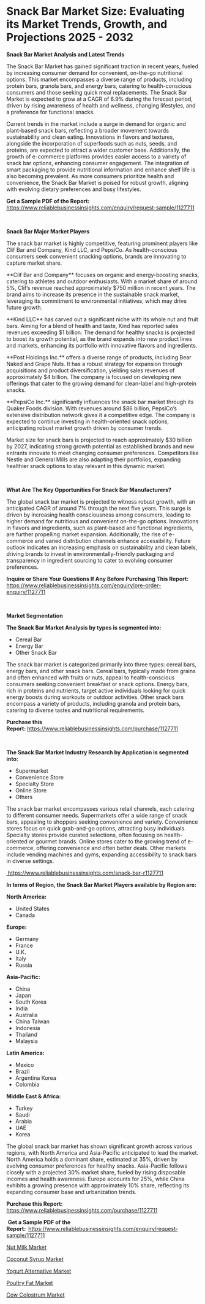 <p><h1>Snack Bar Market Size: Evaluating its Market Trends, Growth, and Projections 2025 - 2032</h1></p><p><strong>Snack Bar Market Analysis and Latest Trends</strong></p>
<p><p>The Snack Bar Market has gained significant traction in recent years, fueled by increasing consumer demand for convenient, on-the-go nutritional options. This market encompasses a diverse range of products, including protein bars, granola bars, and energy bars, catering to health-conscious consumers and those seeking quick meal replacements. The Snack Bar Market is expected to grow at a CAGR of 6.9% during the forecast period, driven by rising awareness of health and wellness, changing lifestyles, and a preference for functional snacks.</p><p>Current trends in the market include a surge in demand for organic and plant-based snack bars, reflecting a broader movement towards sustainability and clean eating. Innovations in flavors and textures, alongside the incorporation of superfoods such as nuts, seeds, and proteins, are expected to attract a wider customer base. Additionally, the growth of e-commerce platforms provides easier access to a variety of snack bar options, enhancing consumer engagement. The integration of smart packaging to provide nutritional information and enhance shelf life is also becoming prevalent. As more consumers prioritize health and convenience, the Snack Bar Market is poised for robust growth, aligning with evolving dietary preferences and busy lifestyles.</p></p>
<p><strong>Get a Sample PDF of the Report:&nbsp;</strong> <a href="https://www.reliablebusinessinsights.com/enquiry/request-sample/1127711?utm_campaign=1837&utm_medium=2&utm_source=Github&utm_content=ia&utm_term=14022025&utm_id=snack-bar">https://www.reliablebusinessinsights.com/enquiry/request-sample/1127711</a></p>
<p>&nbsp;</p>
<p><strong>Snack Bar Major Market Players</strong></p>
<p><p>The snack bar market is highly competitive, featuring prominent players like Clif Bar and Company, Kind LLC, and PepsiCo. As health-conscious consumers seek convenient snacking options, brands are innovating to capture market share.</p><p>**Clif Bar and Company** focuses on organic and energy-boosting snacks, catering to athletes and outdoor enthusiasts. With a market share of around 5%, Clif’s revenue reached approximately $750 million in recent years. The brand aims to increase its presence in the sustainable snack market, leveraging its commitment to environmental initiatives, which may drive future growth.</p><p>**Kind LLC** has carved out a significant niche with its whole nut and fruit bars. Aiming for a blend of health and taste, Kind has reported sales revenues exceeding $1 billion. The demand for healthy snacks is projected to boost its growth potential, as the brand expands into new product lines and markets, enhancing its portfolio with innovative flavors and ingredients.</p><p>**Post Holdings Inc.** offers a diverse range of products, including Bear Naked and Grape Nuts. It has a robust strategy for expansion through acquisitions and product diversification, yielding sales revenues of approximately $4 billion. The company is focused on developing new offerings that cater to the growing demand for clean-label and high-protein snacks.</p><p>**PepsiCo Inc.** significantly influences the snack bar market through its Quaker Foods division. With revenues around $86 billion, PepsiCo’s extensive distribution network gives it a competitive edge. The company is expected to continue investing in health-oriented snack options, anticipating robust market growth driven by consumer trends.</p><p>Market size for snack bars is projected to reach approximately $30 billion by 2027, indicating strong growth potential as established brands and new entrants innovate to meet changing consumer preferences. Competitors like Nestle and General Mills are also adapting their portfolios, expanding healthier snack options to stay relevant in this dynamic market.</p></p>
<p>&nbsp;</p>
<p><strong>What Are The Key Opportunities For Snack Bar Manufacturers?</strong></p>
<p><p>The global snack bar market is projected to witness robust growth, with an anticipated CAGR of around 7% through the next five years. This surge is driven by increasing health consciousness among consumers, leading to higher demand for nutritious and convenient on-the-go options. Innovations in flavors and ingredients, such as plant-based and functional ingredients, are further propelling market expansion. Additionally, the rise of e-commerce and varied distribution channels enhance accessibility. Future outlook indicates an increasing emphasis on sustainability and clean labels, driving brands to invest in environmentally-friendly packaging and transparency in ingredient sourcing to cater to evolving consumer preferences.</p></p>
<p><strong>Inquire or Share Your Questions If Any Before Purchasing This Report:</strong> <a href="https://www.reliablebusinessinsights.com/enquiry/pre-order-enquiry/1127711?utm_campaign=1837&utm_medium=2&utm_source=Github&utm_content=ia&utm_term=14022025&utm_id=snack-bar">https://www.reliablebusinessinsights.com/enquiry/pre-order-enquiry/1127711</a></p>
<p>&nbsp;</p>
<p><strong>Market Segmentation</strong></p>
<p><strong>The Snack Bar Market Analysis by types is segmented into:</strong></p>
<p><ul><li>Cereal Bar</li><li>Energy Bar</li><li>Other Snack Bar</li></ul></p>
<p><p>The snack bar market is categorized primarily into three types: cereal bars, energy bars, and other snack bars. Cereal bars, typically made from grains and often enhanced with fruits or nuts, appeal to health-conscious consumers seeking convenient breakfast or snack options. Energy bars, rich in proteins and nutrients, target active individuals looking for quick energy boosts during workouts or outdoor activities. Other snack bars encompass a variety of products, including granola and protein bars, catering to diverse tastes and nutritional requirements.</p></p>
<p><strong>Purchase this Report:&nbsp;</strong><a href="https://www.reliablebusinessinsights.com/purchase/1127711?utm_campaign=1837&utm_medium=2&utm_source=Github&utm_content=ia&utm_term=14022025&utm_id=snack-bar">https://www.reliablebusinessinsights.com/purchase/1127711</a></p>
<p>&nbsp;</p>
<p><strong>The Snack Bar Market Industry Research by Application is segmented into:</strong></p>
<p><ul><li>Supermarket</li><li>Convenience Store</li><li>Specialty Store</li><li>Online Store</li><li>Others</li></ul></p>
<p><p>The snack bar market encompasses various retail channels, each catering to different consumer needs. Supermarkets offer a wide range of snack bars, appealing to shoppers seeking convenience and variety. Convenience stores focus on quick grab-and-go options, attracting busy individuals. Specialty stores provide curated selections, often focusing on health-oriented or gourmet brands. Online stores cater to the growing trend of e-commerce, offering convenience and often better deals. Other markets include vending machines and gyms, expanding accessibility to snack bars in diverse settings.</p></p>
<p><a href="https://www.reliablebusinessinsights.com/snack-bar-r1127711?utm_campaign=1837&utm_medium=2&utm_source=Github&utm_content=ia&utm_term=14022025&utm_id=snack-bar">&nbsp;https://www.reliablebusinessinsights.com/snack-bar-r1127711</a></p>
<p><strong>In terms of Region, the Snack Bar Market Players available by Region are:</strong></p>
<p>
    <p> <strong> North America: </strong>
        <ul>
            <li>United States</li>
            <li>Canada</li>
        </ul>
        </p> 
    <p> <strong> Europe: </strong>
        <ul>
            <li>Germany</li>
            <li>France</li>
            <li>U.K.</li>
            <li>Italy</li>
            <li>Russia</li>
        </ul>
        </p> 
    <p> <strong> Asia-Pacific: </strong>
        <ul>
            <li>China</li>
            <li>Japan</li>
            <li>South Korea</li>
            <li>India</li>
            <li>Australia</li>
            <li>China Taiwan</li>
            <li>Indonesia</li>
            <li>Thailand</li>
            <li>Malaysia</li>
        </ul>
        </p> 
    <p> <strong> Latin America: </strong>
        <ul>
            <li>Mexico</li>
            <li>Brazil</li>
            <li>Argentina Korea</li>
            <li>Colombia</li>
        </ul>
        </p> 
    <p> <strong> Middle East & Africa: </strong>
        <ul>
            <li>Turkey</li>
            <li>Saudi</li>
            <li>Arabia</li>
            <li>UAE</li>
            <li>Korea</li>
        </ul>
    </p>
    </p>
<p><p>The global snack bar market has shown significant growth across various regions, with North America and Asia-Pacific anticipated to lead the market. North America holds a dominant share, estimated at 35%, driven by evolving consumer preferences for healthy snacks. Asia-Pacific follows closely with a projected 30% market share, fueled by rising disposable incomes and health awareness. Europe accounts for 25%, while China exhibits a growing presence with approximately 10% share, reflecting its expanding consumer base and urbanization trends.</p></p>
<p><strong>Purchase this Report: </strong><a href="https://www.reliablebusinessinsights.com/purchase/1127711?utm_campaign=1837&utm_medium=2&utm_source=Github&utm_content=ia&utm_term=14022025&utm_id=snack-bar">https://www.reliablebusinessinsights.com/purchase/1127711</a></p>
<p>&nbsp;<strong>Get a Sample PDF of the Report:&nbsp;&nbsp;</strong><a href="https://www.reliablebusinessinsights.com/enquiry/request-sample/1127711?utm_campaign=1837&utm_medium=2&utm_source=Github&utm_content=ia&utm_term=14022025&utm_id=snack-bar">https://www.reliablebusinessinsights.com/enquiry/request-sample/1127711</a></p>
<p><strong></strong></p>
<p><p><a href="https://github.com/pidlisseas/Market-Research-Report-List-1/blob/main/nut-milk-market.md?utm_campaign=1837&utm_medium=2&utm_source=Github&utm_content=ia&utm_term=14022025&utm_id=snack-bar">Nut Milk Market</a></p><p><a href="https://github.com/gyenesephacy/Market-Research-Report-List-1/blob/main/coconut-syrup-market.md?utm_campaign=1837&utm_medium=2&utm_source=Github&utm_content=ia&utm_term=14022025&utm_id=snack-bar">Coconut Syrup Market</a></p><p><a href="https://github.com/tsininazzy/Market-Research-Report-List-1/blob/main/yogurt-alternative-market.md?utm_campaign=1837&utm_medium=2&utm_source=Github&utm_content=ia&utm_term=14022025&utm_id=snack-bar">Yogurt Alternative Market</a></p><p><a href="https://github.com/kaddahblejc/Market-Research-Report-List-1/blob/main/poultry-fat-market.md?utm_campaign=1837&utm_medium=2&utm_source=Github&utm_content=ia&utm_term=14022025&utm_id=snack-bar">Poultry Fat Market</a></p><p><a href="https://github.com/chkrselia/Market-Research-Report-List-1/blob/main/cow-colostrum-market.md?utm_campaign=1837&utm_medium=2&utm_source=Github&utm_content=ia&utm_term=14022025&utm_id=snack-bar">Cow Colostrum Market</a></p></p>